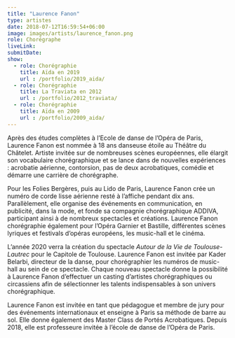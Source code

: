 ```yaml
---
title: "Laurence Fanon"
type: artistes
date: 2018-07-12T16:59:54+06:00
image: images/artists/laurence_fanon.png
role: Chorégraphe
liveLink: 
submitDate: 
show:
  - role: Chorégraphie
    title: Aïda en 2019
    url : /portfolio/2019_aida/
  - role: Chorégraphie
    title: La Traviata en 2012
    url : /portfolio/2012_traviata/
  - role: Chorégraphie
    title: Aïda en 2009
    url : /portfolio/2009_aida/
---
```


Après des études complètes à l’Ecole de danse de l’Opéra de Paris, Laurence Fanon est nommée à 18 ans danseuse étoile au Théâtre du Châtelet. Artiste invitée sur de nombreuses scènes européennes, elle élargit son vocabulaire chorégraphique et se lance dans de nouvelles expériences : acrobatie aérienne, contorsion, pas de deux acrobatiques, comédie et démarre une carrière de chorégraphe.

Pour les Folies Bergères, puis au Lido de Paris, Laurence Fanon crée un numéro de corde lisse aérienne resté à l’affiche pendant dix ans.  Parallèlement, elle organise des événements en communication, en publicité, dans la mode, et fonde sa compagnie chorégraphique ADDIVA, participant ainsi à de nombreux spectacles et créations. Laurence Fanon chorégraphie également pour l’Opéra Garnier et Bastille, différentes scènes lyriques et festivals d’opéras européens, les music-hall et le cinéma.        

L’année 2020 verra la création du spectacle *Autour de la Vie de Toulouse-Lautrec* pour le Capitole de Toulouse. Laurence Fanon est invitée par Kader Belarbi, directeur de la danse, pour chorégraphier les numéros de music-hall au sein de ce spectacle. Chaque nouveau spectacle donne la possibilité à Laurence Fanon d’effectuer un casting d’artistes chorégraphiques ou circassiens afin de sélectionner les talents indispensables à son univers chorégraphique.

Laurence Fanon est invitée en tant que pédagogue et membre de jury pour des événements internationaux et enseigne à Paris sa méthode de barre au sol. Elle donne également des Master Class de Portés Acrobatiques. Depuis 2018, elle est professeure invitée à l’école de danse de l’Opéra de Paris.
